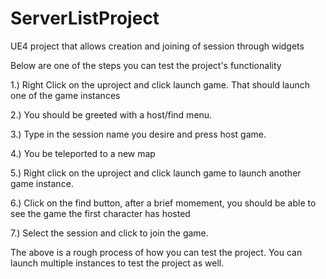 # ServerListProject
UE4 project that allows creation and joining of session through widgets

Below are one of the steps you can test the project's functionality

1.) Right Click on the uproject and click launch game. That should launch one of the game instances

2.) You should be greeted with a host/find menu.

3.) Type in the session name you desire and press host game.

4.) You be teleported to a new map

5.) Right click on the uproject and click launch game to launch another game instance.

6.) Click on the find button, after a brief momement, you should be able to see the game the first character has hosted

7.) Select the session and click to join the game.

The above is a rough process of how you can test the project. You can launch multiple instances to test the project as well.
